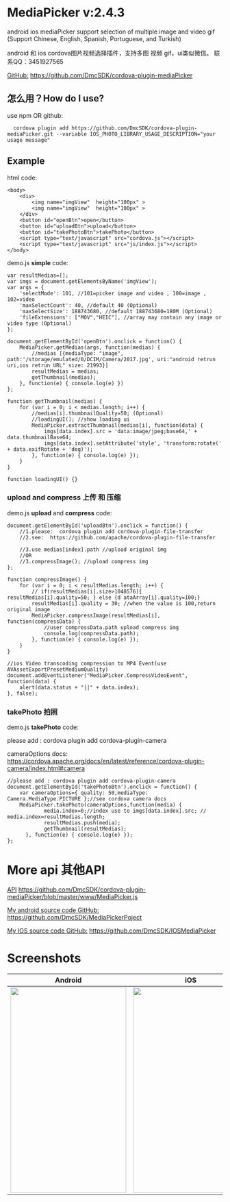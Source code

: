 # MediaPicker v:2.4.3

android ios mediaPicker support  selection of multiple image and video gif  (Support Chinese, English, Spanish, Portuguese, and Turkish)</br>

android 和 ios cordova图片视频选择插件，支持多图 视频 gif，ui类似微信。 联系QQ：3451927565</br>

[GitHub:](https://github.com/DmcSDK/cordova-plugin-mediaPicker) https://github.com/DmcSDK/cordova-plugin-mediaPicker</br>

怎么用？How do I use?
-------------------

use npm OR github:

```
  cordova plugin add https://github.com/DmcSDK/cordova-plugin-mediaPicker.git --variable IOS_PHOTO_LIBRARY_USAGE_DESCRIPTION="your usage message"
```

## Example
html code:

    <body>
        <div>
            <img name="imgView"  height="100px" >
            <img name="imgView"  height="100px" >
        </div>
        <button id="openBtn">open</button>
        <button id="uploadBtn">upload</button>
        <button id="takePhotoBtn">takePhoto</button>
        <script type="text/javascript" src="cordova.js"></script>
        <script type="text/javascript" src="js/index.js"></script>
    </body>

demo.js **simple** code: 
```
var resultMedias=[];
var imgs = document.getElementsByName('imgView');
var args = {
    'selectMode': 101, //101=picker image and video , 100=image , 102=video
    'maxSelectCount': 40, //default 40 (Optional)
    'maxSelectSize': 188743680, //default 188743680=180M (Optional) 
    'fileExtensions': ["MOV","HEIC"], //array may contain any image or video type (Optional) 
};

document.getElementById('openBtn').onclick = function() {
    MediaPicker.getMedias(args, function(medias) {
        //medias [{mediaType: "image", path:'/storage/emulated/0/DCIM/Camera/2017.jpg', uri:"android retrun uri,ios retrun URL" size: 21993}]
        resultMedias = medias;
        getThumbnail(medias);
    }, function(e) { console.log(e) })
};

function getThumbnail(medias) {
    for (var i = 0; i < medias.length; i++) {
        //medias[i].thumbnailQuality=50; (Optional)
        //loadingUI(); //show loading ui
        MediaPicker.extractThumbnail(medias[i], function(data) {
            imgs[data.index].src = 'data:image/jpeg;base64,' + data.thumbnailBase64;
            imgs[data.index].setAttribute('style', 'transform:rotate(' + data.exifRotate + 'deg)');
        }, function(e) { console.log(e) });
    }
}

function loadingUI() {}
```    

### upload and compress 上传 和 压缩
demo.js **upload** and **compress** code:
```
document.getElementById('uploadBtn').onclick = function() {
    //1.please:  cordova plugin add cordova-plugin-file-transfer
    //2.see:  https://github.com/apache/cordova-plugin-file-transfer
    
    //3.use medias[index].path //upload original img
    //OR
    //3.compressImage(); //upload compress img
};

function compressImage() {
    for (var i = 0; i < resultMedias.length; i++) {
        // if(resultMedias[i].size>1048576){ resultMedias[i].quality=50; } else {d ataArray[i].quality=100;}
        resultMedias[i].quality = 30; //when the value is 100,return original image
        MediaPicker.compressImage(resultMedias[i], function(compressData) {
            //user compressData.path upload compress img
            console.log(compressData.path);
        }, function(e) { console.log(e) });
    }
}

//ios Video transcoding compression to MP4 Event(use AVAssetExportPresetMediumQuality)
document.addEventListener("MediaPicker.CompressVideoEvent", function(data) {
    alert(data.status + "||" + data.index);
}, false);
```    

### takePhoto 拍照 
demo.js **takePhoto** code:

please add : cordova plugin add cordova-plugin-camera

cameraOptions docs: https://cordova.apache.org/docs/en/latest/reference/cordova-plugin-camera/index.html#camera
```
//please add : cordova plugin add cordova-plugin-camera
document.getElementById('takePhotoBtn').onclick = function() {
    var cameraOptions={ quality: 50,mediaType: Camera.MediaType.PICTURE };//see cordova camera docs
    MediaPicker.takePhoto(cameraOptions,function(media) {
            media.index=0;//index use to imgs[data.index].src; // media.index=resultMedias.length;
            resultMedias.push(media);
            getThumbnail(resultMedias);
      }, function(e) { console.log(e) });
};
```    

# More api 其他API
[API](https://github.com/DmcSDK/cordova-plugin-mediaPicker/blob/master/www/MediaPicker.js) https://github.com/DmcSDK/cordova-plugin-mediaPicker/blob/master/www/MediaPicker.js</br>

[My android source code GitHub:](https://github.com/DmcSDK/MediaPickerPoject) https://github.com/DmcSDK/MediaPickerPoject</br>

[My IOS source code GitHub:](https://github.com/DmcSDK/IOSMediaPicker) https://github.com/DmcSDK/IOSMediaPicker</br>

# Screenshots

| Android         | iOS          |
|:---------------:|:------------:|
| <img src="https://raw.githubusercontent.com/DmcSDK/cordova-plugin-mediaPicker/master/www/demo/Screenshots1.png" width="270px" height="480"> | <img src="https://raw.githubusercontent.com/DmcSDK/cordova-plugin-mediaPicker/master/www/demo/ios.png" width="270px" height="480"> |



